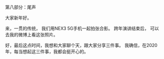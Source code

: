 ### 
第八部分：尾声

大家新年好。

来，一贯的传统，
我们用NEX3 5G手机一起拍张合影。
跨年演讲结束后，
可以去我的微博上看这张照片。

好，最后这点时间，我想和大家聊个天，跟大家分享三件事。
我确信，在2020年，每当想起这三件事，我都会挺开心的。


